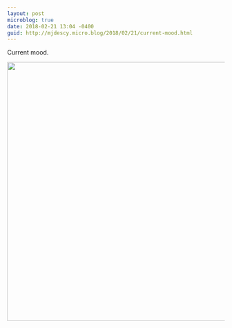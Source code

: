 ```yaml
---
layout: post
microblog: true
date: 2018-02-21 13:04 -0400
guid: http://mjdescy.micro.blog/2018/02/21/current-mood.html
---
```

Current mood.

<img src="http://mjdescy.micro.blog/uploads/2018/efdbd39fce.jpg" width="600" height="600" />
